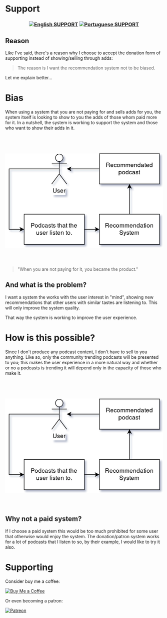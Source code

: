 # Support

<h3 align="center">

[![English SUPPORT](https://img.shields.io/badge/Language-EN-blue.svg?longCache=true&style=for-the-badge)](https://github.com/Fazendaaa/podsearch_bot/blob/master/docs/support/SUPPORT.md)
[![Portuguese SUPPORT](https://img.shields.io/badge/Linguagem-PT-green.svg?longCache=true&style=for-the-badge)](https://github.com/Fazendaaa/podsearch_bot/blob/master/docs/support/SUPPORT_PT.md)

</h3>

## Reason
Like I've said, there's a reason why I choose to accept the donation form of supporting instead of showing/selling through adds:
> The reason is I want the recommendation system not to be biased.

Let me explain better...
# Bias
When using a system that you are not paying for and sells adds for you, the system itself is looking to show to you the adds of those whom paid more for it. In a nutshell, the system is working to support the system and those who want to show their adds in it.


<h1 align="center">
    <br>
    <img src="https://raw.githubusercontent.com/Fazendaaa/podsearch_bot/master/img/docs/support/EN/donation.png" alt="ads system"/>
	<br>
	<br>
</h1>

> "When you are not paying for it, you became the product."

## And what is the problem?
I want a system the works with the user interest in "mind", showing new recommendations that other users with similar tastes are listening to. This will only improve the system quality.

That way the system is working to improve the user experience.

# How is this possible?
Since I don't produce any podcast content, I don't have to sell to you anything. Like so, only the community trending podcasts will be presented to you; this makes the user experience in a more natural way and whether or no a podcasts is trending it will depend only in the capacity of those who make it.

<h1 align="center">
    <br>
    <img src="https://raw.githubusercontent.com/Fazendaaa/podsearch_bot/master/img/docs/support/EN/donation.png" alt="donation system"/>
	<br>
	<br>
</h1>

## Why not a paid system?
If I choose a paid system this would be too much prohibited for some user that otherwise would enjoy the system. The donation/patron system works for a lot of podcasts that I listen to so, by their example, I would like to try it also.

# Supporting

Consider buy me a coffee:

[![Buy Me a Coffee](https://www.buymeacoffee.com/assets/img/custom_images/orange_img.png)](https://www.buymeacoffee.com/Fazenda)

Or even becoming a patron:

[![Patreon](https://c5.patreon.com/external/logo/become_a_patron_button.png)](https://www.patreon.com/Fazenda/overview)
